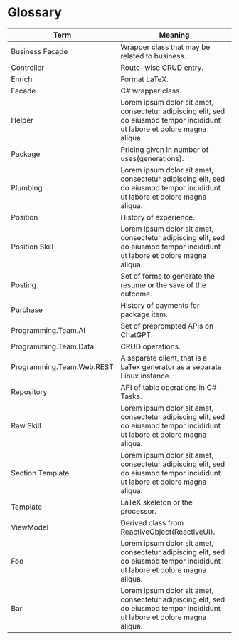 # Glossary

Term                                                  | Meaning
------------------------------------------------------|--------
<span id="business-facade">Business Facade</span> | Wrapper class that may be related to business.
<span id="controller">Controller</span> | Route-wise CRUD entry.
<span id="facade">Enrich</span> | Format LaTeX.
<span id="facade">Facade</span> | C# wrapper class.
<span id="helper">Helper</span> | Lorem ipsum dolor sit amet, consectetur adipiscing elit, sed do eiusmod tempor incididunt ut labore et dolore magna aliqua.
<span id="package">Package</span> | Pricing given in number of uses(generations).
<span id="plumbing">Plumbing</span> | Lorem ipsum dolor sit amet, consectetur adipiscing elit, sed do eiusmod tempor incididunt ut labore et dolore magna aliqua.
<span id="position">Position</span> | History of experience.
<span id="position-skill">Position Skill</span> | Lorem ipsum dolor sit amet, consectetur adipiscing elit, sed do eiusmod tempor incididunt ut labore et dolore magna aliqua.
<span id="posting">Posting</span> | Set of forms to generate the resume or the save of the outcome.
<span id="purchase">Purchase</span> | History of payments for package item.
<span id="programming-team-ai">Programming.Team.AI</span> | Set of preprompted APIs on ChatGPT.
<span id="programming-team-data">Programming.Team.Data</span> | CRUD operations.
<span id="programming-team-web-rest">Programming.Team.Web.REST</span> | A separate client, that is a LaTex generator as a separate Linux instance.
<span id="repository">Repository</span> | API of table operations in C# Tasks.
<span id="raw-skill">Raw Skill</span> | Lorem ipsum dolor sit amet, consectetur adipiscing elit, sed do eiusmod tempor incididunt ut labore et dolore magna aliqua.
<span id="section-template">Section Template</span> | Lorem ipsum dolor sit amet, consectetur adipiscing elit, sed do eiusmod tempor incididunt ut labore et dolore magna aliqua.
<span id="template">Template</span> | LaTeX skeleton or the processor.
<span id="viewmodel">ViewModel</span> | Derived class from ReactiveObject(ReactiveUI).
<span id="foo">Foo</span> | Lorem ipsum dolor sit amet, consectetur adipiscing elit, sed do eiusmod tempor incididunt ut labore et dolore magna aliqua.
<span id="bar">Bar</span> |  Lorem ipsum dolor sit amet, consectetur adipiscing elit, sed do eiusmod tempor incididunt ut labore et dolore magna aliqua.

